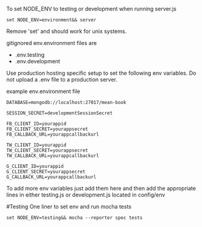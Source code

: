 To set NODE_ENV to testing or development when running server.js

```
set NODE_ENV=environment&& server
```

Remove 'set' and should work for unix systems.

gitignored env.environment files are
* .env.testing
* .env.development


Use production hosting specific setup to set the following env variables. Do not upload a .env file to a production server.

example env.environment file
```
DATABASE=mongodb://localhost:27017/mean-book

SESSION_SECRET=developmentSessionSecret

FB_CLIENT_ID=yourappid
FB_CLIENT_SECRET=yourappsecret
FB_CALLBACK_URL=yourappcallbackurl

TW_CLIENT_ID=yourappid
TW_CLIENT_SECRET=yourappsecret
TW_CALLBACK_URL=yourappcallbackurl

G_CLIENT_ID=yourappid
G_CLIENT_SECRET=yourappsecret
G_CALLBACK_URL=yourappcallbackurl
```

To add more env variables just add them here and then add the appropriate lines in either testing.js or development.js located in config/env

#Testing
One liner to set env and run mocha tests
```
set NODE_ENV=testing&& mocha --reporter spec tests
```
